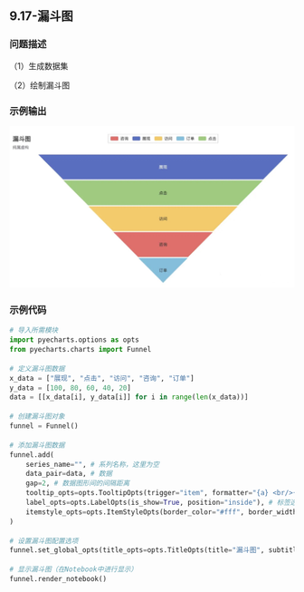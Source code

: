 ## 9.17-漏斗图

### 问题描述

（1）生成数据集

（2）绘制漏斗图

### 示例输出

<img src="https://github.com/jm199504/Python-Exercises/blob/master/9-%E7%BB%98%E5%88%B6%E5%9B%BE%E8%A1%A8%EF%BC%88pyecharts%EF%BC%89/9.17-%E6%BC%8F%E6%96%97%E5%9B%BE/Figure_1.jpg?raw=true" style="zoom:80%;" />

### 示例代码

```python
# 导入所需模块
import pyecharts.options as opts 
from pyecharts.charts import Funnel

# 定义漏斗图数据
x_data = ["展现", "点击", "访问", "咨询", "订单"]
y_data = [100, 80, 60, 40, 20]
data = [[x_data[i], y_data[i]] for i in range(len(x_data))]

# 创建漏斗图对象
funnel = Funnel()

# 添加漏斗图数据
funnel.add(
    series_name="", # 系列名称，这里为空
    data_pair=data, # 数据
    gap=2, # 数据图形间的间隔距离
    tooltip_opts=opts.TooltipOpts(trigger="item", formatter="{a} <br/>{b} : {c}%"), # 提示框选项，用于控制提示框的格式和展示方式
    label_opts=opts.LabelOpts(is_show=True, position="inside"), # 标签选项，用于控制数据标签的显示位置和样式
    itemstyle_opts=opts.ItemStyleOpts(border_color="#fff", border_width=1), # 图形样式选项，用于控制数据图形的颜色、边框、阴影等效果
)

# 设置漏斗图配置选项
funnel.set_global_opts(title_opts=opts.TitleOpts(title="漏斗图", subtitle="纯属虚构")) # 主题样式、标题、副标题等配置

# 显示漏斗图（在Notebook中进行显示）
funnel.render_notebook()
```